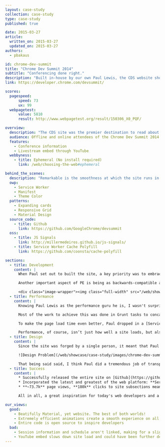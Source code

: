 ```yaml
---
layout: case-study
collection: case-study
type: case-study
published: true

date: 2015-03-27
article:
  written_on: 2015-03-27
  updated_on: 2015-03-27
authors:
  - pbakaus

id: chrome-dev-summit
title: "Chrome Dev Summit 2014"
subtitle: "Conferencing done right."
description: "Built in-house by our own Paul Lewis, the CDS website showed how to build a great mobile web experience for conference visitors."
link: https://developer.chrome.com/devsummit/

scores:
  pagespeed:
      speed: 73
      ux: 99
  webpagetest:
      value: 5810
      result: http://www.webpagetest.org/result/150306_X0_PQF/

overview:
  description: "The CDS site was the premier destination to read about all things Chrome Dev Summit, a two-day developer event about Chrome in 2014. It was used by attendees to get infos about the schedule, signup and more."
  audience: Offline and online attendees of the Chrome Dev Summit 2014.
  features:
    - Conference information
    - Livestream embed through YouTube
  webbyness:
    - title: Ephemeral (No install required)
      link: /web/choosing-the-web#ephemeral

behind_the_scenes:
  description: "Remarkable is the smoothness at which the site runs in various mobile browsers. It's utilizing the layout and paint cycles of the browser in the best way possible."
  owp:
    - Service Worker
    - Manifest
    - Theme Color
  patterns:
    - Expanding cards
    - Responsive Grid
    - Material Design
  source_code:
    - title: Github
      link: https://github.com/GoogleChrome/devsummit
  oss:
    - title: JS Signals
      link: http://millermedeiros.github.io/js-signals/
    - title: Service Worker Cache Polyfill
      link: https://github.com/coonsta/cache-polyfill

sections:
  - title: Development
    content: |
      When Paul set out to built the site, a key priority was to embrace [Progressive Enhancement](http://en.wikipedia.org/wiki/Progressive_enhancement). Instead of designing for desktop, he built it for for small screens first, then build up to larger screens – progressively enhancing, instead of gracefully degrading. That required a bunch of media queries, but but also a fair bit of freedom to eyeball small changes between the key breakpoints. Tracking back and forth between screen sizes gave him a sense of where content would break, so he could quickly fix it.

      Another important aspect of PE is being as backwards-compatible as possible. Paul chose to use floats over Flexbox because he felt it would increase the number of browsers that the site would work on. For the specific layout of the site, this turned out to be no problem at all. If he needed Flexbox he would’ve used PE to add it on.

      <div class="image-wrapper"><img class="full-width" src="/web/showcase/case-study/images/chrome-dev-summit/flip.jpg"><span>FLIP is taking advantage of user's perception by prioritizing the animation.</span></div> A major challenge of the site was the card expand and collapse feature, which required thinking up a whole new way to do the animations work. Paul came up with a strategy he calls [FLIP](http://aerotwist.com/blog/flip-your-animations), which involves **setting animating elements to their final state**. From there, you apply compositor-friendly properties like transforms and opacity to invert the changes and return the element to its start position. Finally, with that done, enable transitions on transforms and opacity, and remove those changes. This causes the elements to move to their final positions once more! Paul admits it’s a little crazy, but it works super well and gives you a performance boost.
  - title: Performance
    content: |
      Knowing Paul Lewis as the performance guru he is, I wasn't surprised to find out that powerformance was a super important consideration when building the site. He heavily relied on [WebPageTest](http://webpagetest.org) to get the *Speed Index* value as low as he could. Without the YouTube embed, Paul managed to get it to **less than 1,000 on a cable connection**, which meant that most of the users would get an initial render in **under a second**.

      Most of the work to achieve this was done in Grunt tasks to concatenate, minify, and compress images as much as possible. The site also defers non-essential images to after page load so that actual content is rendered to screen more quickly.

      To make the page load time even better, Paul dropped in a [Service Worker](http://www.html5rocks.com/en/tutorials/service-worker/introduction).  With it, whether you are online or not, a page visit can be served up from cache, ensuring that you get to the content even on spotty connectivity (extremely important when on conference WiFi!). The CDS site is one of the first production sites to use the new feature, which had Paul run into a bunch of “early adopter issues”, but the crazy performance boost, he told me, made up for it. In fact, he's now taking it to every site he builds! 

      Performance, of course, isn’t just how well a site loads, but also how well it runs. Paul knew the animations were going to be a challenge, which is why he came up with [FLIP](http://aerotwist.com/blog/flip-your-animations). Besides that, he went out of his way to ensure that nothing got in the way of touch input or scrolling. Despite the fact that the site isn’t a hugely complex one, he adopted a modified [RAIL methodology](https://developers.google.com/web/fundamentals/performance/rendering/use-the-rail-performance-model?hl=en) for the build (he didn’t really need much Idle time), and it helped a bunch!
  - title: Design
    content: |
      Since the site was forged by a single person, it meant that Paul was both the designer and developer on the project, resulting in unprecedented levels of understanding regarding each others’ concerns in the two 'teams'. He likes to design desktop down (the opposite of progressive enhancement, which he used during development), because it gives him a sense of what needs to go into the project. Afterwards Paul drops down to the mobile view, which allows him to refine things significantly, and make sure that the most important things are getting the most attention. That then informs the Desktop version, because invariably information architecture and priority will need updating.

      ![Design Problem](/web/showcase/case-study/images/chrome-dev-summit/design_problem.jpg) Not all of it went smoothly. The [Material Design guidelines](http://www.google.com/design/spec/material-design/introduction.html) at the time weren’t clear about how to make a content site, so there were areas where he fell short. The design also failed to account for the schedule and session information being related, and in the end, the UX meant that people would go to the schedule and be frustrated that they couldn’t get straight to the session information.

      That being said said, I think Paul did a tremendous job of transporting the Material Design spec to a content site. and I’m really pleased with the visuals and motion. It has that unique Material Design feel to it, and the information and look encourages interaction and hierarchy.
  - title: Success
    content: |
      * Successfully released the entire site on [Github](https://github.com/googlechrome/devsummit) (**&gt; 200 stars**) to serve as **boilerplate and inspiration to web developers**.
      * Incorporated the latest and greatest of the web platform: **Service Worker, Web Manifest and dynamic theme colors**. The net effect is something that feels really integrated with the platform when run on Android devices. If added to the user’s home screen, it feels very much like an app they would use, and that’s really cool.
      * **~73.7k** page views, **180k** clicks to site subsections meant that people actually used and engaged with it, much more than expected.

      All in all, a great inspiration for today's web developers and a very successful conference website.

our_views:
  good:
    - Beatifully Material, yet website. The best of both worlds!
    - Extremely efficient animations create a smooth experience on all devices
    - Entire code is open source to inspire developers
  bad:
    - Session information and schedule aren't linked, making for a slightly confusing experience
    - YouTube embed slows down site load and could have been further deferred
---
```


